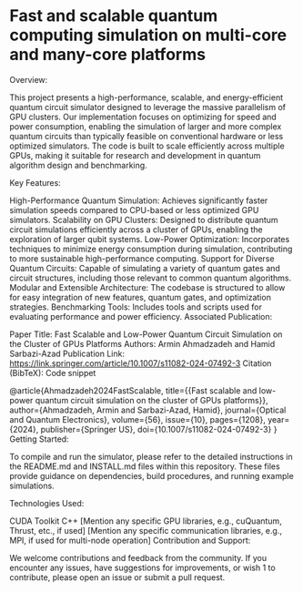 # Fast and scalable quantum computing simulation on multi-core and many-core platforms
Overview:

This project presents a high-performance, scalable, and energy-efficient quantum circuit simulator designed to leverage the massive parallelism of GPU clusters. Our implementation focuses on optimizing for speed and power consumption, enabling the simulation of larger and more complex quantum circuits than typically feasible on conventional hardware or less optimized simulators. The code is built to scale efficiently across multiple GPUs, making it suitable for research and development in quantum algorithm design and benchmarking.

Key Features:

High-Performance Quantum Simulation: Achieves significantly faster simulation speeds compared to CPU-based or less optimized GPU simulators.
Scalability on GPU Clusters: Designed to distribute quantum circuit simulations efficiently across a cluster of GPUs, enabling the exploration of larger qubit systems.
Low-Power Optimization: Incorporates techniques to minimize energy consumption during simulation, contributing to more sustainable high-performance computing.
Support for Diverse Quantum Circuits: Capable of simulating a variety of quantum gates and circuit structures, including those relevant to common quantum algorithms.
Modular and Extensible Architecture: The codebase is structured to allow for easy integration of new features, quantum gates, and optimization strategies.
Benchmarking Tools: Includes tools and scripts used for evaluating performance and power efficiency.
Associated Publication:

Paper Title: Fast Scalable and Low-Power Quantum Circuit Simulation on the Cluster of GPUs Platforms
Authors: Armin Ahmadzadeh and Hamid Sarbazi-Azad
Publication Link: https://link.springer.com/article/10.1007/s11082-024-07492-3
Citation (BibTeX):
Code snippet

@article{Ahmadzadeh2024FastScalable,
  title={{Fast scalable and low-power quantum circuit simulation on the cluster of GPUs platforms}},
  author={Ahmadzadeh, Armin and Sarbazi-Azad, Hamid},
  journal={Optical and Quantum Electronics},
  volume={56},
  issue={10},
  pages={1208},
  year={2024},
  publisher={Springer US},
  doi={10.1007/s11082-024-07492-3}
}
Getting Started:

To compile and run the simulator, please refer to the detailed instructions in the README.md and INSTALL.md files within this repository. These files provide guidance on dependencies, build procedures, and running example simulations.

Technologies Used:

CUDA Toolkit
C++
[Mention any specific GPU libraries, e.g., cuQuantum, Thrust, etc., if used]
[Mention any specific communication libraries, e.g., MPI, if used for multi-node operation]
Contribution and Support:

We welcome contributions and feedback from the community. If you encounter any issues, have suggestions for improvements, or wish 1  to contribute, please open an issue or submit a pull request.   
